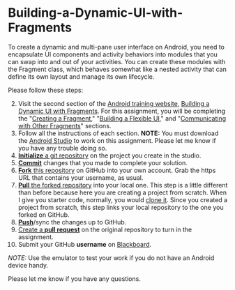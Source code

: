 # Building-a-Dynamic-UI-with-Fragments
To create a dynamic and multi-pane user interface on Android, you need to encapsulate UI components and activity behaviors into modules that you can swap into and out of your activities. You can create these modules with the Fragment class, which behaves somewhat like a nested activity that can define its own layout and manage its own lifecycle.

Please follow these steps:

2. Visit the second section of the [Android training website][android-training], [Building a Dynamic UI with Fragments][lesson]. For this assignment, you will be completing the "[Creating a Fragment](http://developer.android.com/training/basics/fragments/creating.html)," "[Building a Flexible UI](http://developer.android.com/training/basics/fragments/fragment-ui.html)," and "[Communicating with Other Fragments](http://developer.android.com/training/basics/fragments/communicating.html)" sections.
3. Follow all the instructions of each section. **NOTE:** You must download the [Android Studio](https://developer.android.com/sdk/index.html) to work on this assignment. Please let me know if you have any trouble doing so.
4. [**Initialize** a git repository][ref-init] on the project you create in the studio.
5. [**Commit**][ref-commit] changes that you made to complete your solution.
4. [**Fork** this repository][forking] on GitHub into your own account. Grab the https URL that contains your username, as usual.
5. [**Pull** the forked repository][ref-pull] into your local one. This step is a little different than before because here you are creating a project from scratch. When I give you starter code, normally, you would [clone it][ref-clone]. Since you created a project from scratch, this step links your local repository to the one you forked on GitHub.
6. [**Push**][ref-push]/sync the changes up to GitHub.
7. [Create a **pull request**][pull-request] on the original repository to turn in the assignment.
8. Submit your GitHub **username** on [Blackboard][blackboard].

*NOTE:* Use the emulator to test your work if you do not have an Android device handy. 

Please let me know if you have any questions.

<!-- Links -->
[android-training]: http://developer.android.com/training
[lesson]:http://developer.android.com/training/basics/fragments/index.html
[create-repo]: https://help.github.com/articles/create-a-repo
[private-repos]: /guide/private_repos
[add-to-team-action]: https://github.com/education/teachers_pet/#giving-others-access
[teachers-pet]: https://github.com/education/teachers_pet
[help-add-to-team]: https://help.github.com/articles/adding-organization-members-to-a-team
[help-access-control]: https://help.github.com/articles/what-are-the-different-access-permissions#organization-accounts
[forking]: https://guides.github.com/activities/forking/
[ref-clone]: http://gitref.org/creating/#clone
[ref-init]: http://gitref.org/creating/#init
[ref-commit]: http://gitref.org/basic/#commit
[ref-push]: http://gitref.org/remotes/#push
[ref-pull]: http://gitref.org/remotes/#pull
[pull-request]: https://help.github.com/articles/creating-a-pull-request
[raw]: https://raw.githubusercontent.com/education/guide/master/docs/forks.md\
[blackboard]: https://bbhosted.cuny.edu/webapps/blackboard/content/listContentEditable.jsp?content_id=_19887333_1&course_id=_1112205_1&mode=cpview
